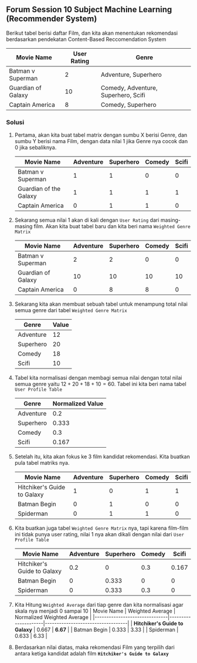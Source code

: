 ## Forum Session 10 Subject Machine Learning (Recommender System)

Berikut tabel berisi daftar Film, dan kita akan menentukan rekomendasi berdasarkan pendekatan Content-Based Reccomendation System

| Movie Name         | User Rating | Genre                               |
| ------------------ | ----------- | ----------------------------------- |
| Batman v Superman  | 2           | Adventure, Superhero                |
| Guardian of Galaxy | 10          | Comedy, Adventure, Superhero, Scifi |
| Captain America    | 8           | Comedy, Superhero                   |

### Solusi

1. Pertama, akan kita buat tabel matrix dengan sumbu X berisi Genre, dan sumbu Y berisi nama Film, dengan data nilai 1 jika Genre nya cocok dan 0 jika sebaliknya.

   | Movie Name             | Adventure | Superhero | Comedy | Scifi |
   | ---------------------- | --------- | --------- | ------ | ----- |
   | Batman v Superman      | 1         | 1         | 0      | 0     |
   | Guardian of the Galaxy | 1         | 1         | 1      | 1     |
   | Captain America        | 0         | 1         | 1      | 0     |

2. Sekarang semua nilai 1 akan di kali dengan `User Rating` dari masing-masing film. Akan kita buat tabel baru dan kita beri nama `Weighted Genre Matrix`

   | Movie Name         | Adventure | Superhero | Comedy | Scifi |
   | ------------------ | --------- | --------- | ------ | ----- |
   | Batman v Superman  | 2         | 2         | 0      | 0     |
   | Guardian of Galaxy | 10        | 10        | 10     | 10    |
   | Captain America    | 0         | 8         | 8      | 0     |

3. Sekarang kita akan membuat sebuah tabel untuk menampung total nilai semua genre dari tabel `Weighted Genre Matrix`

   | Genre     | Value |
   | --------- | ----- |
   | Adventure | 12    |
   | Superhero | 20    |
   | Comedy    | 18    |
   | Scifi     | 10    |

4. Tabel kita normalisasi dengan membagi semua nilai dengan total nilai semua genre yaitu $12+20+18+10=60$. Tabel ini kita beri nama tabel `User Profile Table`

   | Genre     | Normalized Value |
   | --------- | ---------------- |
   | Adventure | 0.2              |
   | Superhero | 0.333            |
   | Comedy    | 0.3              |
   | Scifi     | 0.167            |

5. Setelah itu, kita akan fokus ke 3 film kandidat rekomendasi. Kita buatkan pula tabel matriks nya.

   | Movie Name                  | Adventure | Superhero | Comedy | Scifi |
   | --------------------------- | --------- | --------- | ------ | ----- |
   | Hitchiker's Guide to Galaxy | 1         | 0         | 1      | 1     |
   | Batman Begin                | 0         | 1         | 0      | 0     |
   | Spiderman                   | 0         | 1         | 1      | 0     |

6. Kita buatkan juga tabel `Weighted Genre Matrix` nya, tapi karena film-film ini tidak punya user rating, nilai 1 nya akan dikali dengan nilai dari `User Profile Table`

   | Movie Name                  | Adventure | Superhero | Comedy | Scifi |
   | --------------------------- | --------- | --------- | ------ | ----- |
   | Hitchiker's Guide to Galaxy | 0.2       | 0         | 0.3    | 0.167 |
   | Batman Begin                | 0         | 0.333     | 0      | 0     |
   | Spiderman                   | 0         | 0.333     | 0.3    | 0     |

7. Kita Hitung `Weighted Average` dari tiap genre dan kita normalisasi agar skala nya menjadi 0 sampai 10
   | Movie Name | Weighted Average | Normalized Weighted Average |
   |-------------------------------|---------------------|-----------------------------------|
   | **Hitchiker's Guide to Galaxy** | 0.667 | **6.67** |
   | Batman Begin | 0.333 | 3.33 |
   | Spiderman | 0.633 | 6.33 |

8. Berdasarkan nilai diatas, maka rekomendasi Film yang terpilih dari antara ketiga kandidat adalah film **`Hitchiker's Guide to Galaxy`**